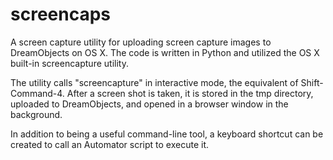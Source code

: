 screencaps
==========

A screen capture utility for uploading screen capture images to DreamObjects on OS X.  The code is written in Python and utilized the OS X built-in screencapture utility.

The utility calls "screencapture" in interactive mode, the equivalent of Shift-Command-4.  After a screen shot is taken, it is stored in the tmp directory, uploaded to DreamObjects, and opened in a browser window in the background.

In addition to being a useful command-line tool, a keyboard shortcut can be created to call an Automator script to execute it.
